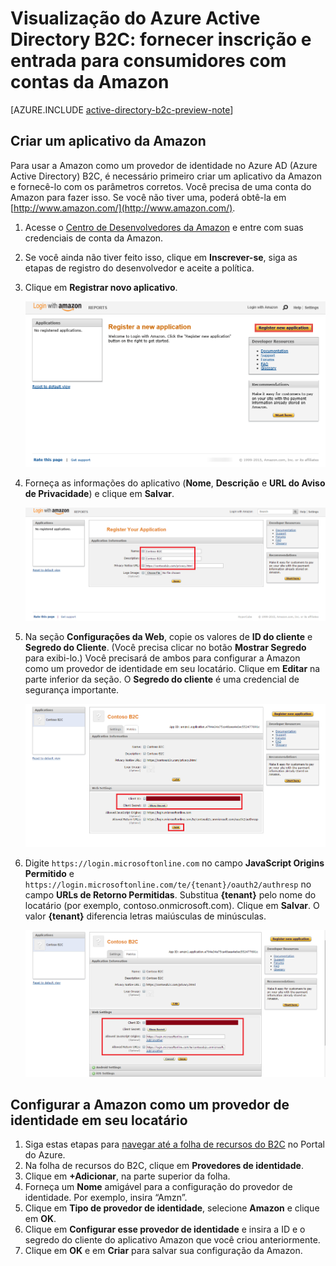 <properties
	pageTitle="Visualização do Active Directory B2C do Azure: configuração da Amazon | Microsoft Azure"
	description="Forneça inscrição e entrada para consumidores com contas da Amazon em seus aplicativos protegidos pelo Azure Active Directory B2C."
	services="active-directory-b2c"
	documentationCenter=""
	authors="swkrish"
	manager="msmbaldwin"
	editor="bryanla"/>

<tags
	ms.service="active-directory-b2c"
	ms.workload="identity"
	ms.tgt_pltfrm="na"
	ms.devlang="na"
	ms.topic="article"
	ms.date="06/27/2016"
	ms.author="swkrish"/>

# Visualização do Azure Active Directory B2C: fornecer inscrição e entrada para consumidores com contas da Amazon

[AZURE.INCLUDE [active-directory-b2c-preview-note](../../includes/active-directory-b2c-preview-note.md)]

## Criar um aplicativo da Amazon

Para usar a Amazon como um provedor de identidade no Azure AD (Azure Active Directory) B2C, é necessário primeiro criar um aplicativo da Amazon e fornecê-lo com os parâmetros corretos. Você precisa de uma conta do Amazon para fazer isso. Se você não tiver uma, poderá obtê-la em [http://www.amazon.com/](http://www.amazon.com/).

1. Acesse o [Centro de Desenvolvedores da Amazon](https://login.amazon.com/) e entre com suas credenciais de conta da Amazon.
2. Se você ainda não tiver feito isso, clique em **Inscrever-se**, siga as etapas de registro do desenvolvedor e aceite a política.
3. Clique em **Registrar novo aplicativo**.

    ![Registrando um novo aplicativo no site da Amazon](./media/active-directory-b2c-setup-amzn-app/amzn-new-app.png)

4. Forneça as informações do aplicativo (**Nome**, **Descrição** e **URL do Aviso de Privacidade**) e clique em **Salvar**.

    ![Fornecendo informações de aplicativo para registrar um novo aplicativo na Amazon](./media/active-directory-b2c-setup-amzn-app/amzn-register-app.png)

5. Na seção **Configurações da Web**, copie os valores de **ID do cliente** e **Segredo do Cliente**. (Você precisa clicar no botão **Mostrar Segredo** para exibi-lo.) Você precisará de ambos para configurar a Amazon como um provedor de identidade em seu locatário. Clique em **Editar** na parte inferior da seção. O **Segredo do cliente** é uma credencial de segurança importante.

	![Fornecendo a ID e o Segredo do Cliente para seu novo aplicativo na Amazon](./media/active-directory-b2c-setup-amzn-app/amzn-client-secret.png)

6. Digite `https://login.microsoftonline.com` no campo **JavaScript Origins Permitido** e `https://login.microsoftonline.com/te/{tenant}/oauth2/authresp` no campo **URLs de Retorno Permitidas**. Substitua **{tenant}** pelo nome do locatário (por exemplo, contoso.onmicrosoft.com). Clique em **Salvar**. O valor **{tenant}** diferencia letras maiúsculas de minúsculas.

    ![Fornecendo JavaScript Origins e URLs de Retorno para o novo aplicativo na Amazon](./media/active-directory-b2c-setup-amzn-app/amzn-urls.png)

## Configurar a Amazon como um provedor de identidade em seu locatário

1. Siga estas etapas para [navegar até a folha de recursos do B2C](active-directory-b2c-app-registration.md#navigate-to-the-b2c-features-blade) no Portal do Azure.
2. Na folha de recursos do B2C, clique em **Provedores de identidade**.
3. Clique em **+Adicionar**, na parte superior da folha.
4. Forneça um **Nome** amigável para a configuração do provedor de identidade. Por exemplo, insira “Amzn”.
5. Clique em **Tipo de provedor de identidade**, selecione **Amazon** e clique em **OK**.
6. Clique em **Configurar esse provedor de identidade** e insira a ID e o segredo do cliente do aplicativo Amazon que você criou anteriormente.
7. Clique em **OK** e em **Criar** para salvar sua configuração da Amazon.

<!---HONumber=AcomDC_0629_2016-->